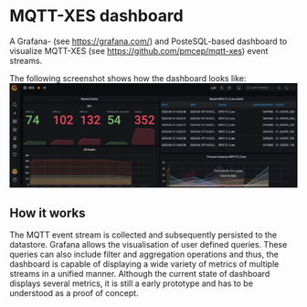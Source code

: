 # MQTT-XES dashboard

A Grafana- (see https://grafana.com/) and PosteSQL-based dashboard to visualize MQTT-XES (see https://github.com/pmcep/mqtt-xes) event streams.

The following screenshot shows how the dashboard looks like:
![](https://raw.githubusercontent.com/pmcep/mqtt-xes-dashboard/master/dashboard.png)

## How it works

The MQTT event stream is collected and subsequently persisted to the datastore. Grafana allows the visualisation of user defined queries. These queries can also include filter and aggregation operations and thus, the dashboard is capable of displaying a wide variety of metrics of multiple streams in a unified manner. Although the current state of dashboard displays several metrics, it is still a early prototype and has to be understood as a proof of concept.
